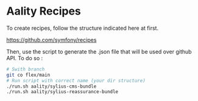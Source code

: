 # Aality Recipes

To create recipes, follow the structure indicated here at first.

https://github.com/symfony/recipes


Then, use the script to generate the .json file that will be used over github API.
To do so : 
```bash
# Swith branch
git co flex/main
# Run script with correct name (your dir structure)
./run.sh aality/sylius-cms-bundle
./run.sh aality/sylius-reassurance-bundle

```
